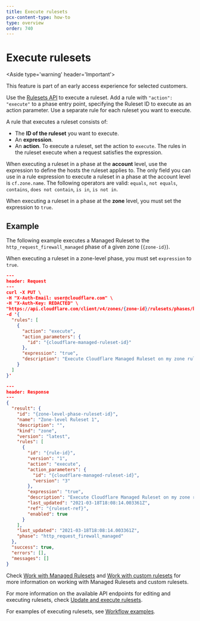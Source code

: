 ```yaml
---
title: Execute rulesets
pcx-content-type: how-to
type: overview
order: 740
---
```


# Execute rulesets

<Aside type='warning' header='Important'>

This feature is part of an early access experience for selected customers.

</Aside>

Use the [Rulesets API](/cf-rulesets/rulesets-api) to execute a ruleset. Add a rule with `"action": "execute"` to a phase entry point, specifying the Ruleset ID to execute as an action parameter. Use a separate rule for each ruleset you want to execute.

A rule that executes a ruleset consists of:

* The **ID of the ruleset** you want to execute.
* An **expression**.
* An **action**. To execute a ruleset, set the action to `execute`. The rules in the ruleset execute when a request satisfies the expression.

<Aside type='warning' header='Important'>

When executing a ruleset in a phase at the **account** level, use the expression to define the hosts the ruleset applies to. The only field you can use in a rule expression to execute a ruleset in a phase at the account level is `cf.zone.name`. The following operators are valid: `equals`, `not equals`, `contains`, `does not contain`, `is in`, `is not in`.

When executing a ruleset in a phase at the **zone** level, you must set the expression to `true`.

</Aside>

## Example

The following example executes a Managed Ruleset to the `http_request_firewall_managed` phase of a given zone (`{zone-id}`).

When executing a ruleset in a zone-level phase, you must set `expression` to `true`.

```json
---
header: Request
---
curl -X PUT \
-H "X-Auth-Email: user@cloudflare.com" \
-H "X-Auth-Key: REDACTED" \
"https://api.cloudflare.com/client/v4/zones/{zone-id}/rulesets/phases/http_request_firewall_managed/entrypoint" \
-d '{
  "rules": [
    {
      "action": "execute",
      "action_parameters": {
        "id": "{cloudflare-managed-ruleset-id}"
      },
      "expression": "true",
      "description": "Execute Cloudflare Managed Ruleset on my zone ruleset"
    }
  ]
}'
```

```json
---
header: Response
---
{
  "result": {
    "id": "{zone-level-phase-ruleset-id}",
    "name": "Zone-level Ruleset 1",
    "description": "",
    "kind": "zone",
    "version": "latest",
    "rules": [
      {
        "id": "{rule-id}",
        "version": "1",
        "action": "execute",
        "action_parameters": {
          "id": "{cloudflare-managed-ruleset-id}",
          "version": "3"
        },
        "expression": "true",
        "description": "Execute Cloudflare Managed Ruleset on my zone ruleset",
        "last_updated": "2021-03-18T18:08:14.003361Z",
        "ref": "{ruleset-ref}",
        "enabled": true
      }
    ],
    "last_updated": "2021-03-18T18:08:14.003361Z",
    "phase": "http_request_firewall_managed"
  },
  "success": true,
  "errors": [],
  "messages": []
}
```

Check [Work with Managed Rulesets](/cf-rulesets/managed-rulesets) and [Work with custom rulesets](/cf-rulesets/custom-rulesets) for more information on working with Managed Rulesets and custom rulesets.

For more information on the available API endpoints for editing and executing rulesets, check [Update and execute rulesets](/cf-rulesets/rulesets-api/update).

For examples of executing rulesets, see [Workflow examples](/cf-rulesets/common-use-cases).
